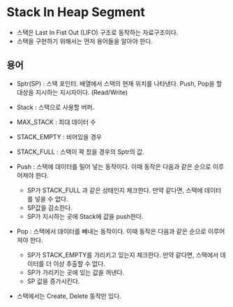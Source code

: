# Stack In Heap Segment
- 스택은 Last In Fist Out (LIFO) 구조로 동작하는 자료구조이다.
- 스택을 구현하기 위해서는 먼저 용어들을 알아야 한다.


## 용어
- Sptr(SP) : 스택 포인터. 배열에서 스택의 현재 위치를 나타낸다. Push, Pop을 할 대상을 지시하는 지시자이다. (Read/Write)
- Stack : 스택으로 사용할 버퍼.
- MAX_STACK : 최대 데이터 수
- STACK_EMPTY : 비어있을 경우
- STACK_FULL : 스택이 꽉 찼을 경우의 Sptr의 값.


- Push : 스택에 데이터를 밀어 넣는 동작이다. 이때 동작은 다음과 같은 순으로 이루어져야 한다.
  - SP가 STACK_FULL 과 같은 상태인지 체크한다. 만약 같다면, 스택에 데이터를 넣을 수 없다.
  - SP값을 감소한다.
  - SP가 지시하는 곳에 Stack에 값을 push한다.
- Pop : 스택에서 데이터를 빼내는 동작이다. 이때 동작은 다음과 같은 순으로 이루어져야 한다.
  - SP가 STACK_EMPTY를 가리키고 있는지 체크한다. 만약 같다면, 스택에서 데이터를 더 이상 추출할 수 없다.
  - SP가 가리키는 곳에 있는 값을 꺼낸다.
  - SP 값을 증가시킨다.

- 스택에서는 Create, Delete 동작만 있다.
